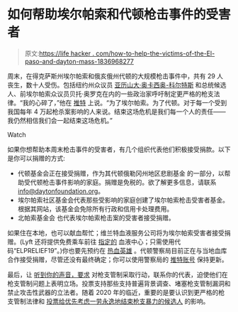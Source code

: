 # 如何帮助埃尔帕索和代顿枪击事件的受害者

> 原文:[https://life hacker . com/how-to-help-the-victims-of-the-El-paso-and-dayton-mass-1836968277](https://lifehacker.com/how-to-help-the-victims-of-the-el-paso-and-dayton-mass-1836968277)

周末，在得克萨斯州埃尔帕索和俄亥俄州代顿的大规模枪击事件中，共有 29 人 丧生，数十人受伤。包括纽约州众议员 [亚历山大·奥卡西奥-科尔特斯](https://twitter.com/AOC/status/1158043756819623937) 和总统候选人、前埃尔帕索众议员贝托·奥罗克在内的一些政治家呼吁制定更严格的枪支法律。“我的心碎了，”他在 [推特](https://twitter.com/BetoORourke/status/1157988671502503936) 上说。“为了埃尔帕索。为了代顿。对于每一个受到我国每年 4 万起枪杀案影响的人来说。结束这场危机是我们每一个人的责任——我仍然相信我们会一起结束这场危机。”

Watch

如果你想帮助本周末枪击事件的受害者，有几个组织代表他们积极接受捐款。以下是你可以捐赠的方式:

*   代顿基金会正在接受捐赠，作为其代顿俄勒冈州地区悲剧基金 的一部分，以帮助受代顿枪击事件影响的家庭。捐赠是免税的。欲了解更多信息，请联系 info@daytonfoundation.org。
*   埃尔帕索社区基金会代表那些受影响的家庭创建了埃尔帕索枪击受害者基金。根据其网站，该基金会免除所有行政和信用卡处理费用。
*   北帕索基金会 也代表埃尔帕索枪击案的受害者接受捐赠。

如果住在本地，也可以献血帮忙；维兰特血液服务公司将为埃尔帕索受害者接受捐赠。(Lyft 还将提供免费乘车前往 [指定的](https://www.elpasotimes.com/story/news/local/2019/08/03/el-paso-mall-shooting-walmart-how-help-blood-donation/1911883001/) 血液中心；只需使用代码“ELPRELIEF19”。)你也要先预约在 [热血英雄](https://bloodhero.com/) 。代顿警察局目前正在与当地血库合作接受捐赠，尽管还没有最终确定；你可以使用警察局的 [推特账号](https://twitter.com/DaytonPolice/status/1158018759707242496) 保持更新。

最后，让 [听到你的声音，要求](https://lifehacker.com/how-to-demand-action-on-gun-control-1823064657) 对枪支管制采取行动，联系你的代表，迫使他们在枪支管制问题上表明立场。投票支持那些支持普遍背景调查、堵塞枪支管制漏洞和禁止攻击性武器的立法者。随着 2020 年的临近，重要的是要认识到更严格的枪支管制法律和 [投票给优先考虑一劳永逸地结束枪支暴力的候选人](https://lifehacker.com/heres-every-2020-democratic-candidates-plan-to-end-gun-1836917130) 的影响。